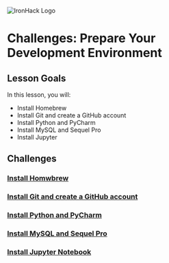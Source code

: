 ![IronHack Logo](https://s3-eu-west-1.amazonaws.com/ih-materials/uploads/upload_d5c5793015fec3be28a63c4fa3dd4d55.png)

# Challenges: Prepare Your Development Environment

## Lesson Goals

In this lesson, you will:

- Install Homebrew
- Install Git and create a GitHub account
- Install Python and PyCharm
- Install MySQL and Sequel Pro
- Install Jupyter

## Challenges

### [Install Homwbrew](homebrew.md)

### [Install Git and create a GitHub account](git.md)

### [Install Python and PyCharm](python.md)

### [Install MySQL and Sequel Pro](mysql.md)

### [Install Jupyter Notebook](jupyter.md)

